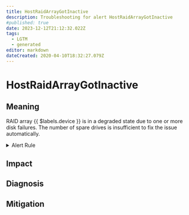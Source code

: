```yaml
---
title: HostRaidArrayGotInactive
description: Troubleshooting for alert HostRaidArrayGotInactive
#published: true
date: 2023-12-12T21:12:32.022Z
tags: 
  - LGTM
  - generated
editor: markdown
dateCreated: 2020-04-10T18:32:27.079Z
---
```


# HostRaidArrayGotInactive

## Meaning
[//]: # "Short paragraph that explains what the alert means"
RAID array {{ $labels.device }} is in a degraded state due to one or more disk failures. The number of spare drives is insufficient to fix the issue automatically.

<details>
  <summary>Alert Rule</summary>

{{% rule "host-and-hardware/node-exporter.yml" "HostRaidArrayGotInactive" %}}

{{% comment %}}

```yaml
alert: HostRaidArrayGotInactive
expr: (node_md_state{state="inactive"} > 0) * on(instance) group_left (nodename) node_uname_info{nodename=~".+"}
for: 0m
labels:
    severity: critical
annotations:
    summary: Host RAID array got inactive (instance {{ $labels.instance }})
    description: |-
        RAID array {{ $labels.device }} is in a degraded state due to one or more disk failures. The number of spare drives is insufficient to fix the issue automatically.
          VALUE = {{ $value }}
          LABELS = {{ $labels }}
    runbook: https://github.com/srerun/prometheus-alerts/blob/main/content/runbooks/node-exporter/HostRaidArrayGotInactive.md

```

{{% /comment %}}

</details>


## Impact
[//]: # "What could / will happen if the alert is not addressed"



## Diagnosis
[//]: # "Steps to take to identify the cause of the problem"



## Mitigation
[//]: # "The steps necessary to resolve the alert"
